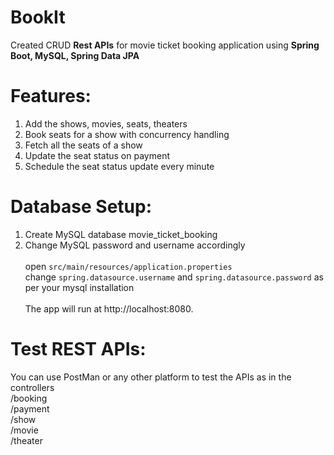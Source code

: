 # BookIt
Created CRUD **Rest APIs** for movie ticket booking application using **Spring Boot, MySQL, Spring Data JPA**
# Features: 
1. Add the shows, movies, seats, theaters
2. Book seats for a show with concurrency handling
3. Fetch all the seats of a show
4. Update the seat status on payment
5. Schedule the seat status update every minute
# Database Setup:
1. Create MySQL database movie_ticket_booking
2. Change MySQL password and username accordingly<br><br>
open ```src/main/resources/application.properties```<br>
change ```spring.datasource.username``` and ```spring.datasource.password``` as per your mysql installation<br><br>
The app will run at http://localhost:8080.
# Test REST APIs:
You can use PostMan or any other platform to test the APIs as in the controllers<br>
/booking<br>
/payment<br>
/show<br>
/movie<br>
/theater<br>







   
   


